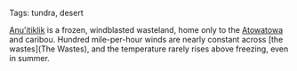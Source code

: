 Tags: tundra, desert

[Anu'itiklik](Anu'itiklik) is a frozen, windblasted wasteland, home only to the [Atowatowa](Atowatowa) and caribou. Hundred mile-per-hour winds are nearly constant across [the wastes](The Wastes), and the temperature rarely rises above freezing, even in summer.

